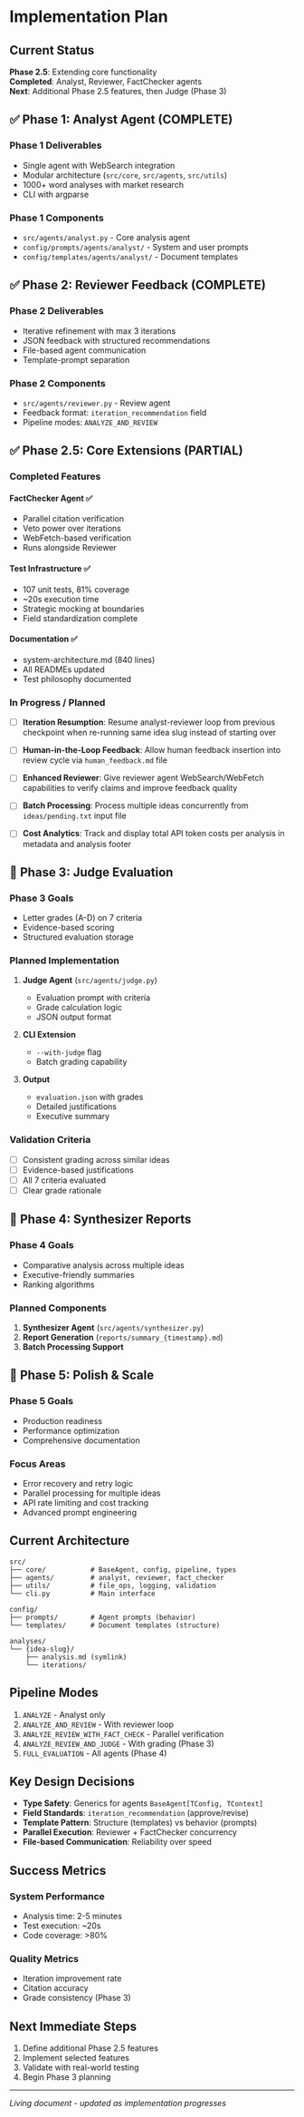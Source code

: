 # Implementation Plan

## Current Status

**Phase 2.5**: Extending core functionality  
**Completed**: Analyst, Reviewer, FactChecker agents  
**Next**: Additional Phase 2.5 features, then Judge (Phase 3)

## ✅ Phase 1: Analyst Agent (COMPLETE)

### Phase 1 Deliverables

- Single agent with WebSearch integration
- Modular architecture (`src/core`, `src/agents`, `src/utils`)
- 1000+ word analyses with market research
- CLI with argparse

### Phase 1 Components

- `src/agents/analyst.py` - Core analysis agent
- `config/prompts/agents/analyst/` - System and user prompts
- `config/templates/agents/analyst/` - Document templates

## ✅ Phase 2: Reviewer Feedback (COMPLETE)

### Phase 2 Deliverables

- Iterative refinement with max 3 iterations
- JSON feedback with structured recommendations
- File-based agent communication
- Template-prompt separation

### Phase 2 Components

- `src/agents/reviewer.py` - Review agent
- Feedback format: `iteration_recommendation` field
- Pipeline modes: `ANALYZE_AND_REVIEW`

## ✅ Phase 2.5: Core Extensions (PARTIAL)

### Completed Features

#### FactChecker Agent ✅

- Parallel citation verification
- Veto power over iterations
- WebFetch-based verification
- Runs alongside Reviewer

#### Test Infrastructure ✅

- 107 unit tests, 81% coverage
- ~20s execution time
- Strategic mocking at boundaries
- Field standardization complete

#### Documentation ✅

- system-architecture.md (840 lines)
- All READMEs updated
- Test philosophy documented

### In Progress / Planned

- [ ] **Iteration Resumption**: Resume analyst-reviewer loop from previous checkpoint when re-running same idea slug instead of starting over

- [ ] **Human-in-the-Loop Feedback**: Allow human feedback insertion into review cycle via `human_feedback.md` file

- [ ] **Enhanced Reviewer**: Give reviewer agent WebSearch/WebFetch capabilities to verify claims and improve feedback quality

- [ ] **Batch Processing**: Process multiple ideas concurrently from `ideas/pending.txt` input file

- [ ] **Cost Analytics**: Track and display total API token costs per analysis in metadata and analysis footer

## 🚧 Phase 3: Judge Evaluation

### Phase 3 Goals

- Letter grades (A-D) on 7 criteria
- Evidence-based scoring
- Structured evaluation storage

### Planned Implementation

1. **Judge Agent** (`src/agents/judge.py`)
   - Evaluation prompt with criteria
   - Grade calculation logic
   - JSON output format

2. **CLI Extension**
   - `--with-judge` flag
   - Batch grading capability

3. **Output**
   - `evaluation.json` with grades
   - Detailed justifications
   - Executive summary

### Validation Criteria

- [ ] Consistent grading across similar ideas
- [ ] Evidence-based justifications
- [ ] All 7 criteria evaluated
- [ ] Clear grade rationale

## 📅 Phase 4: Synthesizer Reports

### Phase 4 Goals

- Comparative analysis across multiple ideas
- Executive-friendly summaries
- Ranking algorithms

### Planned Components

1. **Synthesizer Agent** (`src/agents/synthesizer.py`)
2. **Report Generation** (`reports/summary_{timestamp}.md`)
3. **Batch Processing Support**

## 📅 Phase 5: Polish & Scale

### Phase 5 Goals

- Production readiness
- Performance optimization
- Comprehensive documentation

### Focus Areas

- Error recovery and retry logic
- Parallel processing for multiple ideas
- API rate limiting and cost tracking
- Advanced prompt engineering

## Current Architecture

```text
src/
├── core/           # BaseAgent, config, pipeline, types
├── agents/         # analyst, reviewer, fact_checker
├── utils/          # file_ops, logging, validation
└── cli.py          # Main interface

config/
├── prompts/        # Agent prompts (behavior)
└── templates/      # Document templates (structure)

analyses/
└── {idea-slug}/
    ├── analysis.md (symlink)
    └── iterations/
```

## Pipeline Modes

1. `ANALYZE` - Analyst only
2. `ANALYZE_AND_REVIEW` - With reviewer loop
3. `ANALYZE_REVIEW_WITH_FACT_CHECK` - Parallel verification
4. `ANALYZE_REVIEW_AND_JUDGE` - With grading (Phase 3)
5. `FULL_EVALUATION` - All agents (Phase 4)

## Key Design Decisions

- **Type Safety**: Generics for agents `BaseAgent[TConfig, TContext]`
- **Field Standards**: `iteration_recommendation` (approve/revise)
- **Template Pattern**: Structure (templates) vs behavior (prompts)
- **Parallel Execution**: Reviewer + FactChecker concurrency
- **File-based Communication**: Reliability over speed

## Success Metrics

### System Performance

- Analysis time: 2-5 minutes
- Test execution: ~20s
- Code coverage: >80%

### Quality Metrics

- Iteration improvement rate
- Citation accuracy
- Grade consistency (Phase 3)

## Next Immediate Steps

1. Define additional Phase 2.5 features
2. Implement selected features
3. Validate with real-world testing
4. Begin Phase 3 planning

---

_Living document - updated as implementation progresses_
